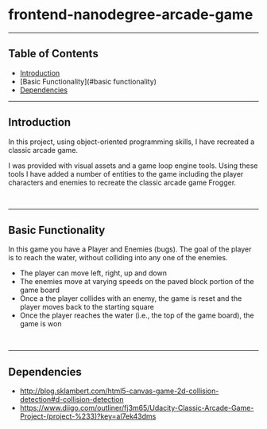 # frontend-nanodegree-arcade-game
<hr>

## Table of Contents

* [Introduction](#introduction)
* [Basic Functionality](#basic functionality)
* [Dependencies](#dependencies)
<hr>

## Introduction
In this project, using object-oriented programming skills, I have recreated a classic arcade game.

I was provided with visual assets and a game loop engine tools. Using these tools I have added a number of entities to the game including the player characters and enemies to recreate the classic arcade game Frogger.

<br>
<hr>

## Basic Functionality

In this game you have a Player and Enemies (bugs). The goal of the player is to reach the water, without colliding into any one of the enemies.

* The player can move left, right, up and down
* The enemies move at varying speeds on the paved block portion of the game board
* Once a the player collides with an enemy, the game is reset and the player moves back to the starting square
* Once the player reaches the water (i.e., the top of the game board), the game is won

<br>
<hr>

## Dependencies

* http://blog.sklambert.com/html5-canvas-game-2d-collision-detection#d-collision-detection
* https://www.diigo.com/outliner/fj3m65/Udacity-Classic-Arcade-Game-Project-(project-%233)?key=al7ek43dms

